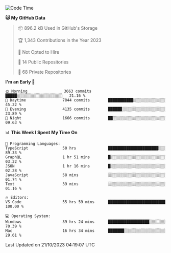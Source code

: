 <!--START_SECTION:waka-->
![Code Time](http://img.shields.io/badge/Code%20Time-4%2C789%20hrs%201%20min-blue)

**🐱 My GitHub Data** 

> 📦 896.2 kB Used in GitHub's Storage 
 > 
> 🏆 1,343 Contributions in the Year 2023
 > 
> 🚫 Not Opted to Hire
 > 
> 📜 14 Public Repositories 
 > 
> 🔑 68 Private Repositories 
 > 
**I'm an Early 🐤** 

```text
🌞 Morning                3663 commits        █████░░░░░░░░░░░░░░░░░░░░   21.16 % 
🌆 Daytime                7844 commits        ███████████░░░░░░░░░░░░░░   45.32 % 
🌃 Evening                4135 commits        ██████░░░░░░░░░░░░░░░░░░░   23.89 % 
🌙 Night                  1666 commits        ██░░░░░░░░░░░░░░░░░░░░░░░   09.63 % 
```


📊 **This Week I Spent My Time On** 

```text
💬 Programming Languages: 
TypeScript               50 hrs              ██████████████████████░░░   89.33 % 
GraphQL                  1 hr 51 mins        █░░░░░░░░░░░░░░░░░░░░░░░░   03.32 % 
JSON                     1 hr 16 mins        █░░░░░░░░░░░░░░░░░░░░░░░░   02.28 % 
JavaScript               58 mins             ░░░░░░░░░░░░░░░░░░░░░░░░░   01.74 % 
Text                     39 mins             ░░░░░░░░░░░░░░░░░░░░░░░░░   01.16 % 

🔥 Editors: 
VS Code                  55 hrs 59 mins      █████████████████████████   100.00 % 

💻 Operating System: 
Windows                  39 hrs 24 mins      ██████████████████░░░░░░░   70.39 % 
Mac                      16 hrs 34 mins      ███████░░░░░░░░░░░░░░░░░░   29.61 % 
```


 Last Updated on 21/10/2023 04:19:07 UTC
<!--END_SECTION:waka-->

